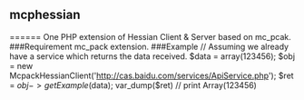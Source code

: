 ## mcphessian
======
One PHP extension of Hessian Client & Server based on mc_pcak.
###Requirement
mc_pack extension.
###Example
// Assuming we already have a service which returns the data received.
$data = array(123456);
$obj = new McpackHessianClient('http://cas.baidu.com/services/ApiService.php');
$ret = $obj->getExample($data);
var_dump($ret)
// print Array(123456)
